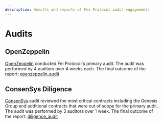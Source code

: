 ```yaml
---
description: Results and reports of Fei Protocol audit engagements
---
```


# Audits

## OpenZeppelin

[OpenZeppelin](https://openzeppelin.com/security-audits/) conducted Fei Protocol's primary audit. The audit was performed by 4 auditors over 4 weeks each. The final outcome of the report: [openzeppelin\_audit](https://blog.openzeppelin.com/fei-protocol-audit/)

## ConsenSys Diligence

[ConsenSys](https://consensys.net/diligence/) audit reviewed the most critical contracts including the Genesis Group and additional contracts that were out of scope for the primary audit. The audit was performed by 3 auditors over 1 week. The final outcome of the report: [diligence\_audit](https://consensys.net/diligence/audits/private/ry1ns1eecf8a2h)

